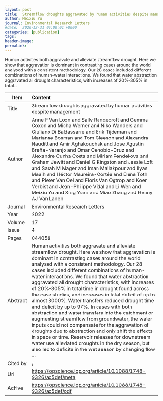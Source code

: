 ```yaml
---
layout: post
title:  Streamflow droughts aggravated by human activities despite management
author: Meixiu Yu
journal: Environmental Research Letters
#date:  2020-12-31 00:00:01 +0000
categories: [publication]
tags: 
header-image: 
permalink: 
---
```

Human activities both aggravate and alleviate streamflow drought. Here we show that aggravation is dominant in contrasting cases around the world analysed with a consistent methodology. Our 28 cases included different combinations of human-water interactions. We found that water abstraction aggravated all drought characteristics, with increases of 20%–305% in total...
<!--the above is the excerpt-->
<!--more-->
<!--the following is the text-->


| Item           | Content    |
| ---------------|:------------|
| Title          | Streamflow droughts aggravated by human activities despite management     |
| Author         | Anne F Van Loon and Sally Rangecroft and Gemma Coxon and Micha Werner and Niko Wanders and Giuliano Di Baldassarre and Erik Tijdeman and Marianne Bosman and Tom Gleeson and Alexandra Nauditt and Amir Aghakouchak and Jose Agustin Breña-Naranjo and Omar Cenobio-Cruz and Alexandre Cunha Costa and Miriam Fendekova and Graham Jewitt and Daniel G Kingston and Jessie Loft and Sarah M Mager and Iman Mallakpour and Ilyas Masih and Héctor Maureira-Cortés and Elena Toth and Pieter Van Oel and Floris Van Ogtrop and Koen Verbist and Jean-Philippe Vidal and Li Wen and Meixiu Yu and Xing Yuan and Miao Zhang and Henny AJ Van Lanen    |
| Journal        | Environmental Research Letters   |
| Year           | 2022  |
| Volume         | 17	   |
| Issue          | 4	   |
| Pages          | 044059	   |
| Abstract       | Human activities both aggravate and alleviate streamflow drought. Here we show that aggravation is dominant in contrasting cases around the world analysed with a consistent methodology. Our 28 cases included different combinations of human-water interactions. We found that water abstraction aggravated all drought characteristics, with increases of 20%–305% in total time in drought found across the case studies, and increases in total deficit of up to almost 3000%. Water transfers reduced drought time and deficit by up to 97%. In cases with both abstraction and water transfers into the catchment or augmenting streamflow from groundwater, the water inputs could not compensate for the aggravation of droughts due to abstraction and only shift the effects in space or time. Reservoir releases for downstream water use alleviated droughts in the dry season, but also led to deficits in the wet season by changing flow …	 |
| Cited by		 | /   |
| Url  			 | <https://iopscience.iop.org/article/10.1088/1748-9326/ac5def/meta>		 |
| Achive 	     | <https://iopscience.iop.org/article/10.1088/1748-9326/ac5def/pdf>		 |

